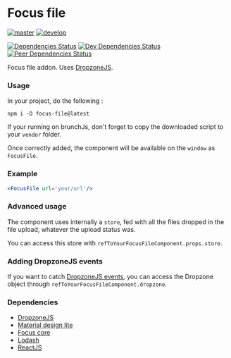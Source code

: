 Focus file
=====================

[![master](https://travis-ci.org/KleeGroup/focus-files.svg?branch=master)](https://travis-ci.org/KleeGroup/focus-files)
[![develop](https://travis-ci.org/KleeGroup/focus-files.svg?branch=develop)](https://travis-ci.org/KleeGroup/focus-files)

[![Dependencies Status](https://david-dm.org/KleeGroup/focus-files.svg)](https://david-dm.org/KleeGroup/focus-files)
[![Dev Dependencies Status](https://david-dm.org/KleeGroup/focus-files/dev-status.svg)](https://david-dm.org/KleeGroup/focus-files?type=dev)
[![Peer Dependencies Status](https://david-dm.org/KleeGroup/focus-files/peer-status.svg)](https://david-dm.org/KleeGroup/focus-files?type=peer)

Focus file addon. Uses [DropzoneJS](http://www.dropzonejs.com/).

### Usage

In your project, do the following :
```
npm i -D focus-file@latest
```

If your running on brunchJs, don't forget to copy the downloaded script to your `vendor` folder.

Once correctly added, the component will be available on the `window` as `FocusFile`.

### Example

```jsx
<FocusFile url='your/url'/>
```

### Advanced usage

The component uses internally a `store`, fed with all the files dropped in the file upload, whatever the upload status was.

You can access this store with `refToYourFocusFileComponent.props.store`.

### Adding DropzoneJS events

If you want to catch [DropzoneJS events](http://www.dropzonejs.com/#events), you can access the Dropzone object through `refToYourFocusFileComponent.dropzone`.

### Dependencies

* [DropzoneJS](http://www.dropzonejs.com)
* [Material design lite](http://www.getmdl.io/)
* [Focus core](https://github.com/KleeGroup/focus-core)
* [Lodash](https://lodash.com)
* [ReactJS](https://facebook.github.io/react/)

